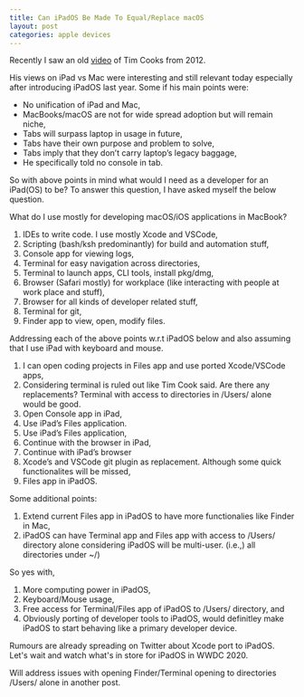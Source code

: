 ```yaml
---
title: Can iPadOS Be Made To Equal/Replace macOS
layout: post
categories: apple devices
---
```


Recently I saw an old [video] of Tim Cooks from 2012. 

His views on iPad vs Mac were interesting and still relevant today especially after introducing 
iPadOS last year. Some if his main points were:

- No unification of iPad and Mac,
- MacBooks/macOS are not for wide spread adoption but will remain niche,
- Tabs will surpass laptop in usage in future,
- Tabs have their own purpose and problem to solve,
- Tabs imply that they don’t carry laptop’s legacy baggage,
- He specifically told no console in tab.

So with above points in mind what would I need as a developer for an iPad(OS) to be?
To answer this question, I have asked myself the below question.

What do I use mostly for developing macOS/iOS applications in MacBook?
1. IDEs to write code. I use mostly Xcode and VSCode, 
2. Scripting (bash/ksh predominantly) for build and automation stuff,
3. Console app for viewing logs,
4. Terminal for easy navigation across directories,
5. Terminal to launch apps, CLI tools, install pkg/dmg,
6. Browser (Safari mostly) for workplace (like interacting with people at work place and stuff),
7. Browser for all kinds of developer related stuff,
8. Terminal for git,
9. Finder app to view, open, modify files. 


Addressing each of the above points w.r.t iPadOS below and also assuming that I use iPad with keyboard and mouse.

1. I can open coding projects in Files app and use ported Xcode/VSCode apps,
2. Considering terminal is ruled out like Tim Cook said. Are there any replacements? Terminal with access to directories in /Users/ alone would be good.
3. Open Console app in iPad,
4. Use iPad’s Files application. 
5. Use iPad’s Files application,
6. Continue with the browser in iPad,
7. Continue with iPad’s browser
8. Xcode’s and VSCode git plugin as replacement. Although some quick functionalites will be missed,
9. Files app in iPadOS.

Some additional points:
1. Extend current Files app in iPadOS to have more functionalies like Finder in Mac,
2. iPadOS can have Terminal app and Files app with access to /Users/ directory alone considering iPadOS will be multi-user. (i.e.,) all directories under ~/)

So yes with, 
1. More computing power in iPadOS,
2. Keyboard/Mouse usage, 
3. Free access for Terminal/Files app of iPadOS to /Users/ directory, and 
4. Obviously porting of developer tools to iPadOS, would definitley make iPadOS to start behaving like a primary developer device.

Rumours are already spreading on Twitter about Xcode port to iPadOS. Let's wait and watch what's in store for iPadOS in WWDC 2020.

Will address issues with opening Finder/Terminal opening to directories /Users/ alone in another post.

[video]: https://www.youtube.com/watch?v=eUAPHgiEniQ&t=2134s